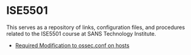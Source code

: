 # ISE5501
This serves as a repository of links, configuration files, and procedures related to the ISE5501 course at SANS Technology Institute.

* [Required Modification to ossec.conf on hosts](https://github.com/0xSeanG/ISE5501/blob/master/ossec.conf_modification)
